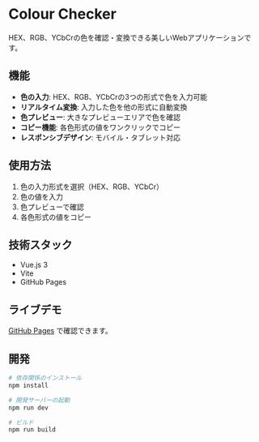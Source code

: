 # Colour Checker

HEX、RGB、YCbCrの色を確認・変換できる美しいWebアプリケーションです。

## 機能

- **色の入力**: HEX、RGB、YCbCrの3つの形式で色を入力可能
- **リアルタイム変換**: 入力した色を他の形式に自動変換
- **色プレビュー**: 大きなプレビューエリアで色を確認
- **コピー機能**: 各色形式の値をワンクリックでコピー
- **レスポンシブデザイン**: モバイル・タブレット対応

## 使用方法

1. 色の入力形式を選択（HEX、RGB、YCbCr）
2. 色の値を入力
3. 色プレビューで確認
4. 各色形式の値をコピー

## 技術スタック

- Vue.js 3
- Vite
- GitHub Pages

## ライブデモ

[GitHub Pages](https://your-username.github.io/colour-check/) で確認できます。

## 開発

```bash
# 依存関係のインストール
npm install

# 開発サーバーの起動
npm run dev

# ビルド
npm run build
```